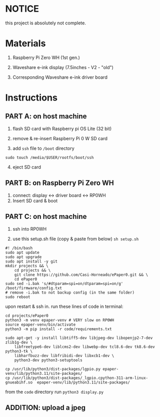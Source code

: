 # NOTICE

this project is absolutely not complete.

# Materials

1. Raspberry Pi Zero WH (1st gen.)

2. Waveshare e-ink display (7.5inches - V2 - "old")

3. Corresponding Waveshare e-ink driver board

# Instructions

## PART A: on host machine

1. flash SD card  with Raspberry pi OS Lite (32 bit)

2. remove & re-insert Raspberry Pi 0 W SD card

3. add `ssh` file to `/boot` directory 

`sudo touch /media/$USER/rootfs/boot/ssh`

4. eject SD card

## PART B: on Raspberry Pi Zero WH

1. connect: display <-> driver board <-> RP0WH
2. Insert SD card & boot

## PART C: on host machine

1. ssh into RP0WH

2. use this setup.sh file (copy & paste from below) `sh setup.sh`

```
#! /bin/bash
sudo apt update
sudo apt upgrade
sudo apt install -y git
mkdir projects && \
    cd projects && \
    git clone https://github.com/Casi-Horneado/ePaper0.git && \
    cd ePaper0
sudo sed -i.bak 's/#dtparam=spi=on/dtparam=spi=on/g' /boot/firmware/config.txt
# remove -i.bak to not backup config (in the same folder)
sudo reboot
```


upon restart & ssh in. run these lines of code in terminal:

```
cd projects/ePaper0
python3 -m venv epaper-venv # VERY slow on RP0WH
source epaper-venv/bin/activate
python3 -m pip install -r code/requirements.txt

sudo apt-get -y install libtiff5-dev libjpeg-dev libopenjp2-7-dev zlib1g-dev \
    libfreetype6-dev liblcms2-dev libwebp-dev tcl8.6-dev tk8.6-dev python3-tk \
    libharfbuzz-dev libfribidi-dev libxcb1-dev \
    python3-dev python3-setuptools

cp /usr/lib/python3/dist-packages/lgpio.py epaper-venv/lib/python3.11/site-packages/
cp /usr/lib/python3/dist-packages/_lgpio.cpython-311-arm-linux-gnueabihf.so  epaper-venv/lib/python3.11/site-packages/
```

from the `code` directory run `python3 display.py`
## ADDITION: upload a jpeg